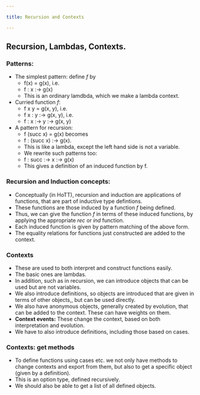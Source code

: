 ```yaml
---

title: Recursion and Contexts

---
```


## Recursion, Lambdas, Contexts.

### Patterns:
* The simplest pattern: define _f_ by
    - f(x) = g(x), i.e.
    - f : x :-> g(x)
    - This is an ordinary lamdbda, which we make a lambda context.
* Curried function _f_:
    - f x y = g(x, y), i.e.
    - f x : y :-> g(x, y), i.e.
    - f : x :-> y :-> g(x, y)
* A pattern for recursion:
    - f (succ x) = g(x) becomes
    - f : (succ x) :-> g(x).
    - This is like a lambda, except the left hand side is not a variable.
    - We rewrite such patterns too:
    - f : succ :-> x :-> g(x)
    - This gives  a definition of an induced function by f.

### Recursion and Induction concepts:
* Conceptually (in HoTT), recursion and induction are applications of functions, that are part of inductive type defintions.
* These functions are those induced by a function _f_ being defined.
* Thus, we can give the function _f_ in terms of these induced functions, by applying the appropriate _rec_ or _ind_ function.
* Each induced function is given by pattern matching of the above form.
* The equality relations for functions just constructed are added to the context.

### Contexts
* These are used to both interpret and construct functions easily.
* The basic ones are lambdas.
* In addition, such as in recursion, we can introduce objects that can be used but are not variables.
* We also introduce definitions, so objects are introduced that are given in terms of other objects,, but can be used directly.
* We also have anonymous objects, generally created by evolution, that can be added to the context. These can have weights on them.
* **Context events:** These change the context, based on both interpretation and  evolution.
* We have to also introduce definitions, including those based on cases.

### Contexts: get methods
* To define functions using cases etc. we not only have methods to change contexts and export from them, but also to get a specific object (given by a definition).
* This is an option type, defined recursively.
* We should also be able to get a list of all defined objects.